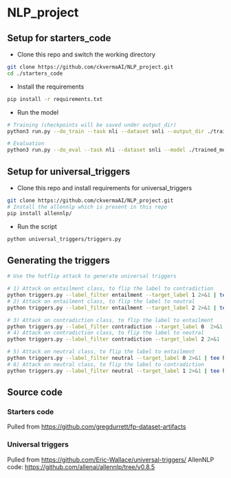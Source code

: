 # NLP_project

## Setup for starters_code

- Clone this repo and switch the working directory
```bash
git clone https://github.com/ckvermaAI/NLP_project.git
cd ./starters_code
```

- Install the requirements
```bash
pip install -r requirements.txt
```

- Run the model
```bash
# Training (checkpoints will be saved under output_dir)
python3 run.py --do_train --task nli --dataset snli --output_dir ./trained_model/

# Evaluation
python3 run.py --do_eval --task nli --dataset snli --model ./trained_model/ --output_dir ./eval_output/
```

## Setup for universal_triggers

- Clone this repo and install requirements for universal_triggers
```bash
git clone https://github.com/ckvermaAI/NLP_project.git
# Install the allennlp which is present in this repo
pip install allennlp/
```

- Run the script
```bash
python universal_triggers/triggers.py
```


## Generating the triggers
```bash
# Use the hotflip attack to generate universal triggers

# 1) Attack on entailment class, to flip the label to contradiction
python triggers.py --label_filter entailment --target_label 1 2>&1 | tee hotflip/entailment-contradiction.log
# 2) Attack on entailment class, to flip the label to neutral
python triggers.py --label_filter entailment --target_label 2 2>&1 | tee hotflip/entailment-neutral.log

# 3) Attack on contradiction class, to flip the label to entailment
python triggers.py --label_filter contradiction --target_label 0  2>&1 | tee hotflip/contradiction-entailment.log
# 4) Attack on contradiction class, to flip the label to neutral
python triggers.py --label_filter contradiction --target_label 2 2>&1 | tee hotflip/contradiction-neutral.log

# 5) Attack on neutral class, to flip the label to entailment
python triggers.py --label_filter neutral --target_label 0 2>&1 | tee hotflip/neutral-entailment.log
# 6) Attack on neutral class, to flip the label to contradiction
python triggers.py --label_filter neutral --target_label 1 2>&1 | tee hotflip/neutral-contradiction.log
```



## Source code

### Starters code
Pulled from https://github.com/gregdurrett/fp-dataset-artifacts

### Universal triggers
Pulled from https://github.com/Eric-Wallace/universal-triggers/
AllenNLP code: https://github.com/allenai/allennlp/tree/v0.8.5